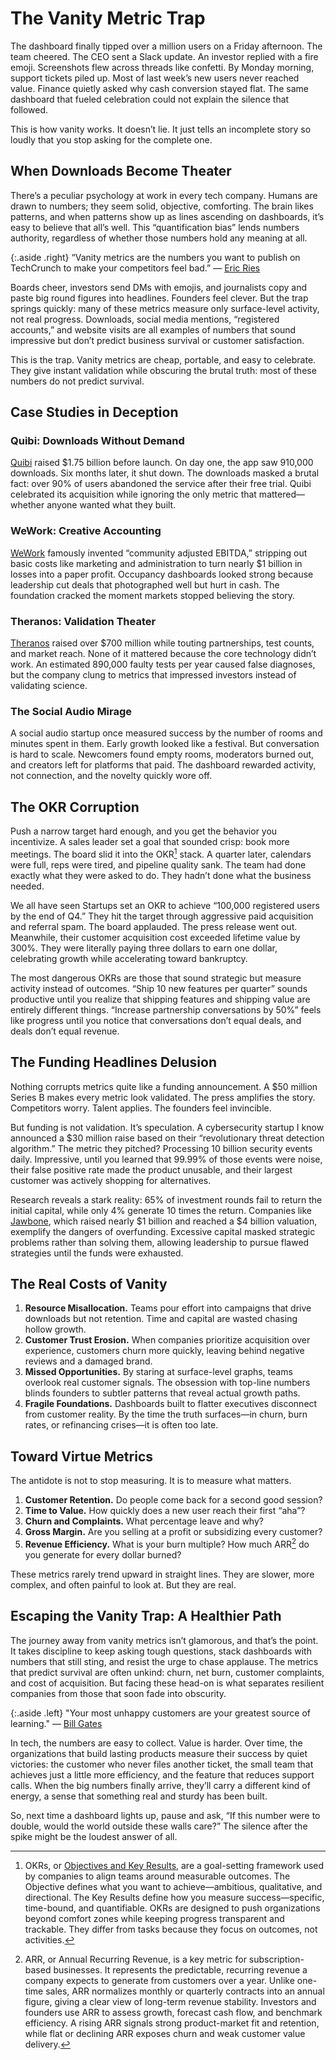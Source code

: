 # The Vanity Metric Trap

The dashboard finally tipped over a million users on a Friday afternoon. The team cheered. The CEO sent a Slack update. An investor replied with a fire emoji. Screenshots flew across threads like confetti. By Monday morning, support tickets piled up. Most of last week’s new users never reached value. Finance quietly asked why cash conversion stayed flat. The same dashboard that fueled celebration could not explain the silence that followed.

This is how vanity works. It doesn’t lie. It just tells an incomplete story so loudly that you stop asking for the complete one.

## When Downloads Become Theater

There’s a peculiar psychology at work in every tech company. Humans are drawn to numbers; they seem solid, objective, comforting. The brain likes patterns, and when patterns show up as lines ascending on dashboards, it’s easy to believe that all’s well. This “quantification bias” lends numbers authority, regardless of whether those numbers hold any meaning at all.

{:.aside .right}
“Vanity metrics are the numbers you want to publish on TechCrunch to make your competitors feel bad.” — [Eric Ries](https://en.wikipedia.org/wiki/Eric_Ries)

Boards cheer, investors send DMs with emojis, and journalists copy and paste big round figures into headlines. Founders feel clever. But the trap springs quickly: many of these metrics measure only surface-level activity, not real progress. Downloads, social media mentions, “registered accounts,” and website visits are all examples of numbers that sound impressive but don’t predict business survival or customer satisfaction.

This is the trap. Vanity metrics are cheap, portable, and easy to celebrate. They give instant validation while obscuring the brutal truth: most of these numbers do not predict survival.

## Case Studies in Deception

### Quibi: Downloads Without Demand

[Quibi](https://en.wikipedia.org/wiki/Quibi) raised $1.75 billion before launch. On day one, the app saw 910,000 downloads. Six months later, it shut down. The downloads masked a brutal fact: over 90% of users abandoned the service after their free trial. Quibi celebrated its acquisition while ignoring the only metric that mattered—whether anyone wanted what they built.

### WeWork: Creative Accounting

[WeWork](https://en.wikipedia.org/wiki/WeWork) famously invented “community adjusted EBITDA,” stripping out basic costs like marketing and administration to turn nearly $1 billion in losses into a paper profit. Occupancy dashboards looked strong because leadership cut deals that photographed well but hurt in cash. The foundation cracked the moment markets stopped believing the story.

### Theranos: Validation Theater

[Theranos](https://en.wikipedia.org/wiki/Theranos) raised over $700 million while touting partnerships, test counts, and market reach. None of it mattered because the core technology didn’t work. An estimated 890,000 faulty tests per year caused false diagnoses, but the company clung to metrics that impressed investors instead of validating science.

### The Social Audio Mirage

A social audio startup once measured success by the number of rooms and minutes spent in them. Early growth looked like a festival. But conversation is hard to scale. Newcomers found empty rooms, moderators burned out, and creators left for platforms that paid. The dashboard rewarded activity, not connection, and the novelty quickly wore off.

## The OKR Corruption

Push a narrow target hard enough, and you get the behavior you incentivize. A sales leader set a goal that sounded crisp: book more meetings. The board slid it into the OKR[^OKR] stack. A quarter later, calendars were full, reps were tired, and pipeline quality sank. The team had done exactly what they were asked to do. They hadn’t done what the business needed.

We all have seen Startups set an OKR to achieve “100,000 registered users by the end of Q4.” They hit the target through aggressive paid acquisition and referral spam. The board applauded. The press release went out. Meanwhile, their customer acquisition cost exceeded lifetime value by 300%. They were literally paying three dollars to earn one dollar, celebrating growth while accelerating toward bankruptcy.

The most dangerous OKRs are those that sound strategic but measure activity instead of outcomes. “Ship 10 new features per quarter” sounds productive until you realize that shipping features and shipping value are entirely different things. “Increase partnership conversations by 50%” feels like progress until you notice that conversations don’t equal deals, and deals don’t equal revenue.

## The Funding Headlines Delusion

Nothing corrupts metrics quite like a funding announcement. A $50 million Series B makes every metric look validated. The press amplifies the story. Competitors worry. Talent applies. The founders feel invincible.

But funding is not validation. It’s speculation. A cybersecurity startup I know announced a $30 million raise based on their “revolutionary threat detection algorithm.” The metric they pitched? Processing 10 billion security events daily. Impressive, until you learned that 99.99% of those events were noise, their false positive rate made the product unusable, and their largest customer was actively shopping for alternatives.

Research reveals a stark reality: 65% of investment rounds fail to return the initial capital, while only 4% generate 10 times the return. Companies like [Jawbone](https://en.wikipedia.org/wiki/Jawbone_(company)), which raised nearly $1 billion and reached a $4 billion valuation, exemplify the dangers of overfunding. Excessive capital masked strategic problems rather than solving them, allowing leadership to pursue flawed strategies until the funds were exhausted.

## The Real Costs of Vanity

1.  **Resource Misallocation.** Teams pour effort into campaigns that drive downloads but not retention. Time and capital are wasted chasing hollow growth.
2.  **Customer Trust Erosion.** When companies prioritize acquisition over experience, customers churn more quickly, leaving behind negative reviews and a damaged brand.
3.  **Missed Opportunities.** By staring at surface-level graphs, teams overlook real customer signals. The obsession with top-line numbers blinds founders to subtler patterns that reveal actual growth paths.
4.  **Fragile Foundations.** Dashboards built to flatter executives disconnect from customer reality. By the time the truth surfaces—in churn, burn rates, or refinancing crises—it is often too late.

## Toward Virtue Metrics

The antidote is not to stop measuring. It is to measure what matters.

1. **Customer Retention.** Do people come back for a second good session?
2. **Time to Value.** How quickly does a new user reach their first “aha”?
3. **Churn and Complaints.** What percentage leave and why?
4. **Gross Margin.** Are you selling at a profit or subsidizing every customer?
5. **Revenue Efficiency.** What is your burn multiple? How much ARR[^ARR] do you generate for every dollar burned?

These metrics rarely trend upward in straight lines. They are slower, more complex, and often painful to look at. But they are real.

## Escaping the Vanity Trap: A Healthier Path

The journey away from vanity metrics isn’t glamorous, and that’s the point. It takes discipline to keep asking tough questions, stack dashboards with numbers that still sting, and resist the urge to chase applause. The metrics that predict survival are often unkind: churn, net burn, customer complaints, and cost of acquisition. But facing these head-on is what separates resilient companies from those that soon fade into obscurity.

{:.aside .left}
"Your most unhappy customers are your greatest source of learning." — [Bill Gates](https://en.wikipedia.org/wiki/Bill_Gates)

In tech, the numbers are easy to collect. Value is harder. Over time, the organizations that build lasting products measure their success by quiet victories: the customer who never files another ticket, the small team that achieves just a little more efficiency, and the feature that reduces support calls. When the big numbers finally arrive, they’ll carry a different kind of energy, a sense that something real and sturdy has been built.

So, next time a dashboard lights up, pause and ask, “If this number were to double, would the world outside these walls care?” The silence after the spike might be the loudest answer of all.


[^OKR]: OKRs, or [Objectives and Key Results](https://en.wikipedia.org/wiki/Objectives_and_key_results), are a goal-setting framework used by companies to align teams around measurable outcomes. The Objective defines what you want to achieve—ambitious, qualitative, and directional. The Key Results define how you measure success—specific, time-bound, and quantifiable. OKRs are designed to push organizations beyond comfort zones while keeping progress transparent and trackable. They differ from tasks because they focus on outcomes, not activities.

[^ARR]: ARR, or Annual Recurring Revenue, is a key metric for subscription-based businesses. It represents the predictable, recurring revenue a company expects to generate from customers over a year. Unlike one-time sales, ARR normalizes monthly or quarterly contracts into an annual figure, giving a clear view of long-term revenue stability. Investors and founders use ARR to assess growth, forecast cash flow, and benchmark efficiency. A rising ARR signals strong product-market fit and retention, while flat or declining ARR exposes churn and weak customer value delivery.